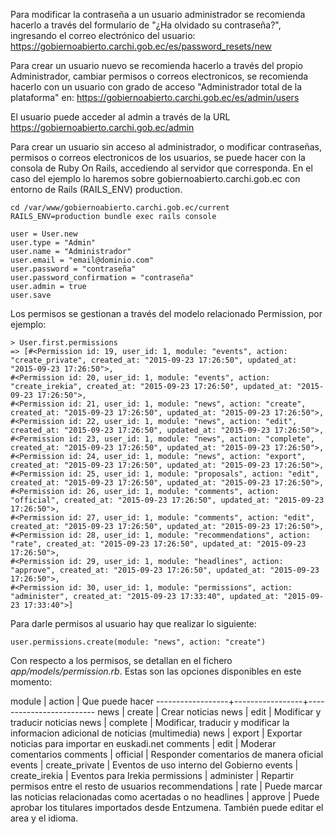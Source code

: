 Para modificar la contraseña a un usuario administrador se recomienda hacerlo a través del formulario de "¿Ha olvidado su contraseña?", ingresando el correo electrónico del usuario: https://gobiernoabierto.carchi.gob.ec/es/password_resets/new

Para crear un usuario nuevo se recomienda hacerlo a través del propio Administrador, cambiar permisos o correos electronicos, se recomienda hacerlo con un usuario con grado de acceso "Administrador total de la plataforma" en: https://gobiernoabierto.carchi.gob.ec/es/admin/users

El usuario puede acceder al admin a través de la URL https://gobiernoabierto.carchi.gob.ec/admin

Para crear un usuario sin acceso al administrador, o modificar contraseñas, permisos o correos electronicos de los usuarios, se puede hacer con la consola de Ruby On Rails, accediendo al servidor que corresponda. 
En el caso del ejemplo lo haremos sobre gobiernoabierto.carchi.gob.ec con entorno de Rails (RAILS_ENV) production. 

```
cd /var/www/gobiernoabierto.carchi.gob.ec/current 
RAILS_ENV=production bundle exec rails console

user = User.new 
user.type = "Admin"
user.name = "Administrador"
user.email = "email@dominio.com"
user.password = "contraseña"
user.password_confirmation = "contraseña"
user.admin = true
user.save
```

Los permisos se gestionan a través del modelo relacionado Permission, por ejemplo:

```
> User.first.permissions
=> [#<Permission id: 19, user_id: 1, module: "events", action: "create_private", created_at: "2015-09-23 17:26:50", updated_at: "2015-09-23 17:26:50">,
#<Permission id: 20, user_id: 1, module: "events", action: "create_irekia", created_at: "2015-09-23 17:26:50", updated_at: "2015-09-23 17:26:50">,
#<Permission id: 21, user_id: 1, module: "news", action: "create", created_at: "2015-09-23 17:26:50", updated_at: "2015-09-23 17:26:50">,
#<Permission id: 22, user_id: 1, module: "news", action: "edit", created_at: "2015-09-23 17:26:50", updated_at: "2015-09-23 17:26:50">,
#<Permission id: 23, user_id: 1, module: "news", action: "complete", created_at: "2015-09-23 17:26:50", updated_at: "2015-09-23 17:26:50">,
#<Permission id: 24, user_id: 1, module: "news", action: "export", created_at: "2015-09-23 17:26:50", updated_at: "2015-09-23 17:26:50">,
#<Permission id: 25, user_id: 1, module: "proposals", action: "edit", created_at: "2015-09-23 17:26:50", updated_at: "2015-09-23 17:26:50">,
#<Permission id: 26, user_id: 1, module: "comments", action: "official", created_at: "2015-09-23 17:26:50", updated_at: "2015-09-23 17:26:50">,
#<Permission id: 27, user_id: 1, module: "comments", action: "edit", created_at: "2015-09-23 17:26:50", updated_at: "2015-09-23 17:26:50">,
#<Permission id: 28, user_id: 1, module: "recommendations", action: "rate", created_at: "2015-09-23 17:26:50", updated_at: "2015-09-23 17:26:50">,
#<Permission id: 29, user_id: 1, module: "headlines", action: "approve", created_at: "2015-09-23 17:26:50", updated_at: "2015-09-23 17:26:50">,
#<Permission id: 30, user_id: 1, module: "permissions", action: "administer", created_at: "2015-09-23 17:33:40", updated_at: "2015-09-23 17:33:40">]
```

Para darle permisos al usuario hay que realizar lo siguiente: 

```
user.permissions.create(module: "news", action: "create") 
```

Con respecto a los permisos, se detallan en el fichero *app/models/permission.rb*. Estas son las opciones disponibles en este momento:

  module          |    action       | Que puede hacer
------------------+-----------------+-------------------------
  news            | create          | Crear noticias
  news            | edit            | Modificar y traducir noticias
  news            | complete        | Modificar, traducir y modificar la informacion adicional de noticias (multimedia)
  news            | export          | Exportar noticias para importar en euskadi.net
  comments        | edit            | Moderar comentarios
  comments        | official        | Responder comentarios de manera oficial
  events          | create_private  | Eventos de uso interno del Gobierno
  events          | create_irekia   | Eventos para Irekia
  permissions     | administer      | Repartir permisos entre el resto de usuarios
  recommendations | rate            | Puede marcar las noticias relacionadas como acertadas o no
  headlines       | approve         | Puede aprobar los titulares importados desde Entzumena. También puede editar el area y el idioma. 


